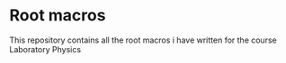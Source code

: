 # Root macros
This repository contains all the root macros i have written for the course Laboratory Physics

